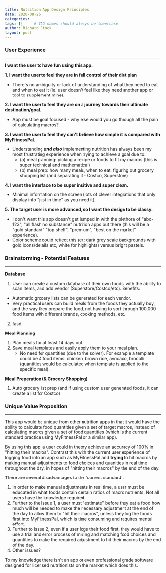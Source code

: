 ```yaml
---
title: Nutrition App Design Principles
date: 2020-08-26
categories: 
tags: []     # TAG names should always be lowercase
author: Richard Stock
layout: post
---
```


### User Experience
---

**I want the user to have fun using this app.**

**1. I want the user to feel they are in full control of their diet plan** 
- There's no ambiguity or lack of understanding of what they need to eat and when to eat it (ie. user doesn't feel like they need another app or tool to supplement mine).

**2. I want the user to feel they are on a journey towards their ultimate destination/goal.** 
- App must be goal focused - why else would you go through all the pain of calculating macros?

**3. I want the user to feel they can't believe how simple it is compared with MyFitnessPal.** 
- Understanding ***and also*** implementing nutrition has always been my most frustrating experience when trying to achieve a goal due to:
	- (a) meal planning:  picking a recipe or foods to fit my macros (this is super technical and mathematical)
	- (b) meal prep:      how many meals, when to eat, figuring out grocery shopping list (and separating it - Costco, Superstore)

**4. I want the interface to be super inuitive and super clean.** 
- Minimal information on the screen (lots of clever integrations that only display info "just in time" as you need it).

**5. The target user is more advanced, so I want the design to be classy.** 
- I don't want this app doesn't get lumped in with the plethora of "abc-123", "all flash no substance" nutrition apps out there (this will be a "gold standard" "top shelf", "premium", "best on the market" experience).  
- Color scheme could reflect this (ex: dark grey scale backgrounds with gold icons/details etc, white for highlights) versus bright pastels. 

### Brainstorming - Potential Features
---

**Database**

1. User can create a custom database of their own foods, with the ability to scan items, and add vendor (Superstore/Costco/etc).  Benefits:
- Automatic grocery lists can be generated for each vendor.
- Very practical users can build meals from the foods they actually buy, and the way they prepare the food, not having to sort through 100,000 food items with different brands, cooking methods, etc.
2. fasd

**Meal Planning**

1. Plan meals for at least 14 days out.
2. Save meal templates and easily apply them to your meal plan.  
    - No need for quantities (due to the solver).  For example a template could be 4 food items:  chicken, brown rice, avocado, brocolli (quantities would be calculated when template is applied to the specific meal).

**Meal Preperation (& Grocery Shopping)**
1. Auto grocery list prep (and if using custom user generated foods, it can create a list for Costco)


### Unique Value Proposition
---

This app would be unique from other nutrition apps in that it would have the ability to calculate food quantities given a set of target macros, instead of calculating macros given a set of food quantities (which is the current standard practice using MyFitnessPal or a similar app).  

By using this app, a user could in theory achieve an accuracy of 100% in "hitting their macros".  Contrast this with the current user experience of logging food into an app such as MyFitnessPal and **trying** to hit macros by making manual adjustments to food choices and quanities in real time throughout the day, in hopes of "hitting their macros" by the end of the day.

There are several disadvantages to the 'current standard':

1. In order to make manual adjustments in real time, a user must be educated in what foods contain certain ratios of macro nutrients.  Not all users have the knowledge required.
2. Further to the Issue 1, a user must "estimate" before they eat a food how much will be needed to make the necessary adjustment at the end of the day to allow them to "hit their macros", unless they log the foods first into MyFitnessPal, which is time consuming and requires mental effort.
3. Further to Issue 2, even if a user logs their food first, they would have to use a trial and error process of mixing and matching food choices and quantities to make the required adjustment to hit their macros by the end of the day.
4. Other issues?

To my knowledge there isn't an app or even professional grade software designed for licensed nutritionists on the market which does this.
